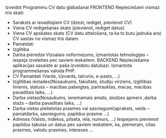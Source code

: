 Izveidot Programmu CV datu glabašanai
FRONTEND
Nepieciešami vismaz tris skati:
- Saraksts ar ievaditajiem CV (dzest, rediget, pievienot CV)
- Viena CV redigešanas skats (pievienot, rediget datus)
- Viena CV apskates skats (CV datu attelošana, ta ka to butu jadruka ara) CV sastav no vismaz tris dalam:
- Pamatdati
- Izglitiba
- Darba pieredze Vizualais noformejums, izmantotas tehnologijas – iespeja izveleties pec saviem ieskatiem.
BACKEND
Nepieciešama aplikacijas sasaiste ar paša izveidotu datubazi.
Izmantota programmešanas valoda PHP.
- CV Pamatdati (Vards, Uzvards, talrunis, e-pasts, …)
- Izglitibas iestades(Nosaukums, fakultate, studiju virziens, izglitibas limenis, statuss – macibas pabeigtas, partrauktas, macas, macibas pavaditais laiks, …)
- Darba vietas(Nosaukums, ienemamais amats, slodzes apmers ,darba stažs – darba pavaditais laiks, …)
- Darba vietas pielietotas prasmes vai sasniegumi(apraksts, veids – pamatdarbs, sasniegums, papildus prasme …)
- Adreses (Valsts, indekss, pilseta, iela, numurs, …) Iespejams pievienot papildus tabulas un datus pec saviem ieskatiem, ka, piemeram, citas prasmes, valodu prasmes, intereses …
